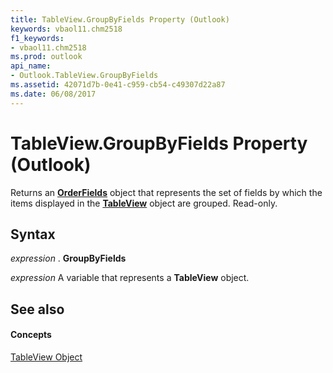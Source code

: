 ```yaml
---
title: TableView.GroupByFields Property (Outlook)
keywords: vbaol11.chm2518
f1_keywords:
- vbaol11.chm2518
ms.prod: outlook
api_name:
- Outlook.TableView.GroupByFields
ms.assetid: 42071d7b-0e41-c959-cb54-c49307d22a87
ms.date: 06/08/2017
---
```



# TableView.GroupByFields Property (Outlook)

Returns an  **[OrderFields](Outlook.OrderFields.md)** object that represents the set of fields by which the items displayed in the **[TableView](Outlook.TableView.md)** object are grouped. Read-only.


## Syntax

 _expression_ . **GroupByFields**

 _expression_ A variable that represents a **TableView** object.


## See also


#### Concepts


[TableView Object](Outlook.TableView.md)

